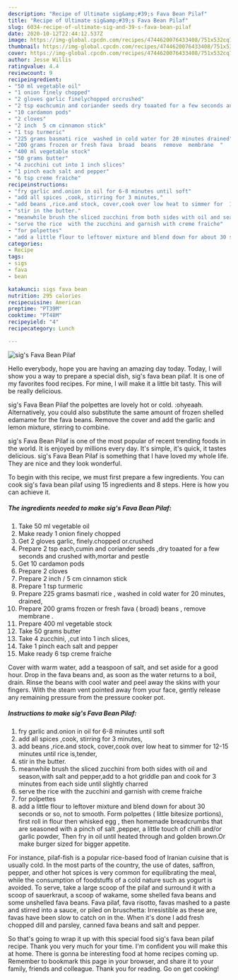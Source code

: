 ```yaml
---
description: "Recipe of Ultimate sig&amp;#39;s Fava Bean Pilaf"
title: "Recipe of Ultimate sig&amp;#39;s Fava Bean Pilaf"
slug: 6034-recipe-of-ultimate-sig-and-39-s-fava-bean-pilaf
date: 2020-10-12T22:44:12.537Z
image: https://img-global.cpcdn.com/recipes/4744620076433408/751x532cq70/sigs-fava-bean-pilaf-recipe-main-photo.jpg
thumbnail: https://img-global.cpcdn.com/recipes/4744620076433408/751x532cq70/sigs-fava-bean-pilaf-recipe-main-photo.jpg
cover: https://img-global.cpcdn.com/recipes/4744620076433408/751x532cq70/sigs-fava-bean-pilaf-recipe-main-photo.jpg
author: Jesse Willis
ratingvalue: 4.4
reviewcount: 9
recipeingredient:
- "50 ml vegetable oil"
- "1 onion finely chopped"
- "2 gloves garlic finelychopped orcrushed"
- "2 tsp eachcumin and coriander seeds dry toaated for a few seconds and crushed withmortar and pestle"
- "10 cardamon pods"
- "2 cloves"
- "2 inch  5 cm cinnamon stick"
- "1 tsp turmeric"
- "225 grams basmati rice  washed in cold water for 20 minutes drained"
- "200 grams frozen or fresh fava  broad  beans  remove  membrane  "
- "400 ml vegetable stock"
- "50 grams butter"
- "4 zucchini cut into 1 inch slices"
- "1 pinch each salt and pepper"
- "6 tsp creme fraiche"
recipeinstructions:
- "fry garlic and.onion in oil for 6-8 minutes until soft"
- "add all spices ,cook, stirring for 3 minutes,"
- "add beans ,rice.and stock, cover,cook over low heat to simmer for  12-15 minutes until rice is,tender,"
- "stir in the butter."
- "meanwhile brush the sliced zucchini from both sides with oil and season,with salt and pepper,add to a hot griddle pan and cook for 3 minutes from each side until slightly charred"
- "serve the rice  with the zucchini and garnish with creme fraiche"
- "for polpettes"
- "add a little flour to leftover mixture and blend down for about 30 seconds or so, not to smooth. Form polpettes ( little bitesize portions), first roll in flour then whisked egg , then homemade breadcrumbs that are seasoned with a pinch of salt ,pepper, a little touch of chilli and/or garlic powder, Then fry in oil until heated through and golden brown.Or make burger sized for bigger appetite."
categories:
- Recipe
tags:
- sigs
- fava
- bean

katakunci: sigs fava bean 
nutrition: 295 calories
recipecuisine: American
preptime: "PT39M"
cooktime: "PT48M"
recipeyield: "4"
recipecategory: Lunch

---
```



![sig&#39;s Fava Bean Pilaf](https://img-global.cpcdn.com/recipes/4744620076433408/751x532cq70/sigs-fava-bean-pilaf-recipe-main-photo.jpg)

Hello everybody, hope you are having an amazing day today. Today, I will show you a way to prepare a special dish, sig&#39;s fava bean pilaf. It is one of my favorites food recipes. For mine, I will make it a little bit tasty. This will be really delicious.

sig&#39;s Fava Bean Pilaf the polpettes are lovely hot or cold. :ohyeaah. Alternatively, you could also substitute the same amount of frozen shelled edamame for the fava beans. Remove the cover and add the garlic and lemon mixture, stirring to combine.

sig&#39;s Fava Bean Pilaf is one of the most popular of recent trending foods in the world. It is enjoyed by millions every day. It's simple, it's quick, it tastes delicious. sig&#39;s Fava Bean Pilaf is something that I have loved my whole life. They are nice and they look wonderful.


To begin with this recipe, we must first prepare a few ingredients. You can cook sig&#39;s fava bean pilaf using 15 ingredients and 8 steps. Here is how you can achieve it.

<!--inarticleads1-->

##### The ingredients needed to make sig&#39;s Fava Bean Pilaf:

1. Take 50 ml vegetable oil
1. Make ready 1 onion finely chopped
1. Get 2 gloves garlic, finely.chopped or.crushed
1. Prepare 2 tsp each,cumin and coriander seeds ,dry toaated for a few seconds and crushed with,mortar and pestle
1. Get 10 cardamon pods
1. Prepare 2 cloves
1. Prepare 2 inch / 5 cm cinnamon stick
1. Prepare 1 tsp turmeric
1. Prepare 225 grams basmati rice , washed in cold water for 20 minutes, drained,
1. Prepare 200 grams frozen or fresh fava ( broad)  beans , remove  membrane  .
1. Prepare 400 ml vegetable stock
1. Take 50 grams butter
1. Take 4 zucchini, ,cut into 1 inch slices,
1. Take 1 pinch each salt and pepper
1. Make ready 6 tsp creme fraiche


Cover with warm water, add a teaspoon of salt, and set aside for a good hour. Drop in the fava beans and, as soon as the water returns to a boil, drain. Rinse the beans with cool water and peel away the skins with your fingers. With the steam vent pointed away from your face, gently release any remaining pressure from the pressure cooker pot. 

<!--inarticleads2-->

##### Instructions to make sig&#39;s Fava Bean Pilaf:

1. fry garlic and.onion in oil for 6-8 minutes until soft
1. add all spices ,cook, stirring for 3 minutes,
1. add beans ,rice.and stock, cover,cook over low heat to simmer for  12-15 minutes until rice is,tender,
1. stir in the butter.
1. meanwhile brush the sliced zucchini from both sides with oil and season,with salt and pepper,add to a hot griddle pan and cook for 3 minutes from each side until slightly charred
1. serve the rice  with the zucchini and garnish with creme fraiche
1. for polpettes
1. add a little flour to leftover mixture and blend down for about 30 seconds or so, not to smooth. Form polpettes ( little bitesize portions), first roll in flour then whisked egg , then homemade breadcrumbs that are seasoned with a pinch of salt ,pepper, a little touch of chilli and/or garlic powder, Then fry in oil until heated through and golden brown.Or make burger sized for bigger appetite.


For instance, pilaf-fish is a popular rice-based food of Iranian cuisine that is usually cold. In the most parts of the country, the use of dates, saffron, pepper, and other hot spices is very common for equilibrating the meal, while the consumption of foodstuffs of a cold nature such as yogurt is avoided. To serve, take a large scoop of the pilaf and surround it with a scoop of sauerkraut, a scoop of wakame, some shelled fava beans and some unshelled fava beans. Fava pilaf, fava risotto, favas mashed to a paste and stirred into a sauce, or piled on bruschetta: Irresistible as these are, favas have been slow to catch on in the. When it&#39;s done I add fresh chopped dill and parsley, canned fava beans and salt and pepper. 

So that's going to wrap it up with this special food sig&#39;s fava bean pilaf recipe. Thank you very much for your time. I'm confident you will make this at home. There is gonna be interesting food at home recipes coming up. Remember to bookmark this page in your browser, and share it to your family, friends and colleague. Thank you for reading. Go on get cooking!

